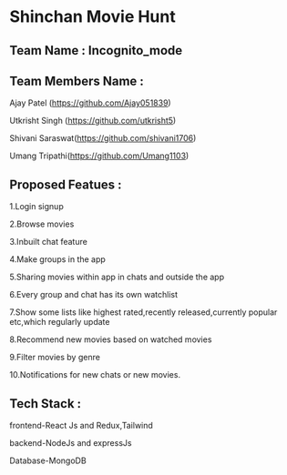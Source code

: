 # Shinchan Movie Hunt


## Team Name : Incognito_mode


## Team Members Name :

Ajay Patel (https://github.com/Ajay051839)

Utkrisht Singh (https://github.com/utkrisht5)

Shivani Saraswat(https://github.com/shivani1706)

Umang Tripathi(https://github.com/Umang1103)


## Proposed Featues :

1.Login signup

2.Browse movies

3.Inbuilt chat feature

4.Make groups in the app

5.Sharing movies within app in chats and outside the app

6.Every group and chat has its own watchlist

7.Show some lists like highest rated,recently released,currently popular etc,which regularly update

8.Recommend new movies based on watched movies

9.Filter movies by genre

10.Notifications for new chats or new movies.


## Tech Stack :

frontend-React Js and Redux,Tailwind

backend-NodeJs and expressJs

Database-MongoDB
